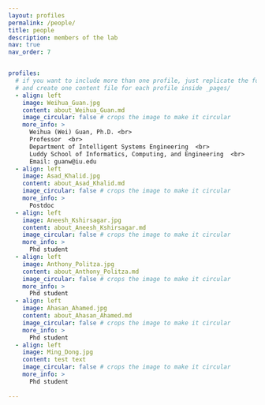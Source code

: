 ```yaml
---
layout: profiles
permalink: /people/
title: people
description: members of the lab
nav: true
nav_order: 7


profiles:
  # if you want to include more than one profile, just replicate the following block
  # and create one content file for each profile inside _pages/
  - align: left
    image: Weihua_Guan.jpg
    content: about_Weihua_Guan.md
    image_circular: false # crops the image to make it circular
    more_info: >
      Weihua (Wei) Guan, Ph.D. <br>
      Professor  <br>
      Department of Intelligent Systems Engineering  <br>
      Luddy School of Informatics, Computing, and Engineering  <br>
      Email: guanw@iu.edu  
  - align: left
    image: Asad_Khalid.jpg
    content: about_Asad_Khalid.md
    image_circular: false # crops the image to make it circular
    more_info: >
      Postdoc  
  - align: left
    image: Aneesh_Kshirsagar.jpg
    content: about_Aneesh_Kshirsagar.md
    image_circular: false # crops the image to make it circular
    more_info: >
      Phd student  
  - align: left
    image: Anthony_Politza.jpg
    content: about_Anthony_Politza.md
    image_circular: false # crops the image to make it circular
    more_info: >
      Phd student  
  - align: left
    image: Ahasan_Ahamed.jpg
    content: about_Ahasan_Ahamed.md
    image_circular: false # crops the image to make it circular
    more_info: >
      Phd student
  - align: left
    image: Ming_Dong.jpg
    content: test text
    image_circular: false # crops the image to make it circular
    more_info: >
      Phd student      
      
---
```


